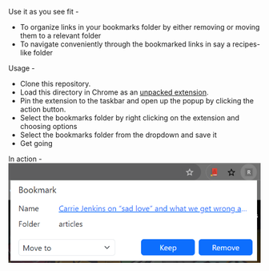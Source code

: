 Use it as you see fit - 
* To organize links in your bookmarks folder by either removing or moving them to a relevant folder
* To navigate conveniently through the bookmarked links in say a recipes-like folder

Usage -
* Clone this repository.
* Load this directory in Chrome as an [unpacked extension](https://developer.chrome.com/docs/extensions/get-started/tutorial/hello-world#load-unpacked).
* Pin the extension to the taskbar and open up the popup by clicking the action button.
* Select the bookmarks folder by right clicking on the extension and choosing options
* Select the bookmarks folder from the dropdown and save it
* Get going

In action - <br />
![alt text](addin.PNG)